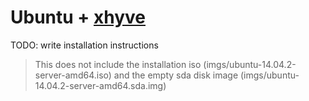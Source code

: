 # Ubuntu + [xhyve](https://github.com/mist64/xhyve)

TODO: write installation instructions

> This does not include the installation iso (imgs/ubuntu-14.04.2-server-amd64.iso) and the empty sda disk image (imgs/ubuntu-14.04.2-server-amd64.sda.img)
